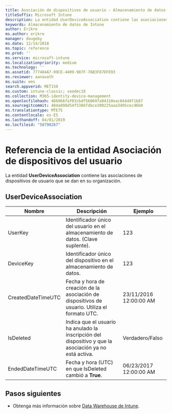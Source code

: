 ```yaml
---
title: Asociación de dispositivos de usuario - Almacenamiento de datos de Intune
titleSuffix: Microsoft Intune
description: La entidad UserDeviceAssociation contiene las asociaciones de dispositivos de usuario que se dan en su organización.
keywords: Almacenamiento de datos de Intune
author: Erikre
ms.author: erikre
manager: dougeby
ms.date: 12/14/2018
ms.topic: reference
ms.prod: ''
ms.service: microsoft-intune
ms.localizationpriority: medium
ms.technology: ''
ms.assetid: 777484A7-09CE-4409-987F-76B3F87DFE93
ms.reviewer: aanavath
ms.suite: ems
search.appverid: MET150
ms.custom: intune-classic; seodec18
ms.collection: M365-identity-device-management
ms.openlocfilehash: 466066faf03cbdf560697a04310eac844d4f1b87
ms.sourcegitcommit: 484a898d54f5386fdbce300225aaa3495cecd6b0
ms.translationtype: MTE75
ms.contentlocale: es-ES
ms.lasthandoff: 04/01/2019
ms.locfileid: "58798267"
---
```

# <a name="reference-for-user-device-association-entity"></a>Referencia de la entidad Asociación de dispositivos del usuario

La entidad **UserDeviceAssociation** contiene las asociaciones de dispositivos de usuario que se dan en su organización.

## <a name="userdeviceassociation"></a>UserDeviceAssociation


|        Nombre        |                                           Descripción                                            |        Ejemplo         |
|--------------------|--------------------------------------------------------------------------------------------------|------------------------|
|      UserKey       |              Identificador único del usuario en el almacenamiento de datos. (Clave suplente).               |          123           |
|     DeviceKey      |                      Identificador único del dispositivo en el almacenamiento de datos.                      |          123           |
| CreatedDateTimeUTC |           Fecha y hora de creación de la asociación de dispositivos de usuario. Utiliza el formato UTC.           | 23/11/2016 12:00:00 AM |
|     IsDeleted      | Indica que el usuario ha anulado la inscripción del dispositivo y que la asociación ya no está activa. |       Verdadero/Falso       |
|  EndedDateTimeUTC  |              Fecha y hora (UTC) en que IsDeleted cambió a <strong>True</strong>.               | 06/23/2017 12:00:00 AM |

## <a name="next-steps"></a>Pasos siguientes

- Obtenga más información sobre [Data Warehouse de Intune](reports-nav-create-intune-reports.md).
